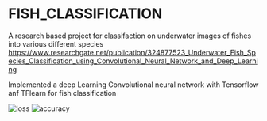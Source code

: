# FISH_CLASSIFICATION

A research based project for classifaction on underwater images of fishes into various different species
https://www.researchgate.net/publication/324877523_Underwater_Fish_Species_Classification_using_Convolutional_Neural_Network_and_Deep_Learning

Implemented a deep Learning Convolutional neural network with Tensorflow anf TFlearn for fish classification

![loss](https://user-images.githubusercontent.com/20531132/28401214-16c38aaa-6d36-11e7-88af-da444e294302.jpg)
![accuracy](https://user-images.githubusercontent.com/20531132/28401226-3095d500-6d36-11e7-9b68-0d0523d4f082.jpg)
